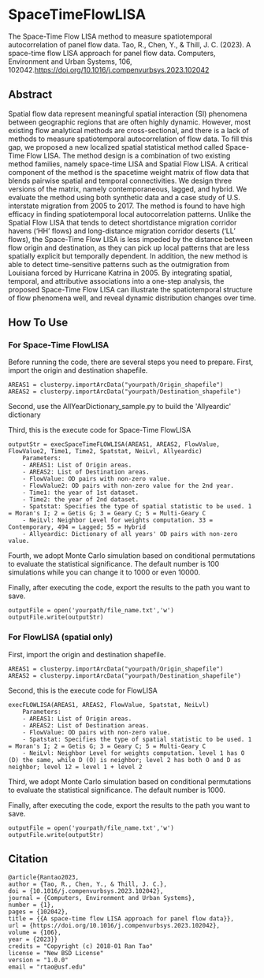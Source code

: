 # SpaceTimeFlowLISA
The Space-Time Flow LISA method to measure spatiotemporal autocorrelation of panel flow data.
Tao, R., Chen, Y., & Thill, J. C. (2023). A space-time flow LISA approach for panel flow data. Computers, Environment and Urban Systems, 106, 102042.https://doi.org/10.1016/j.compenvurbsys.2023.102042

## Abstract
Spatial flow data represent meaningful spatial interaction (SI) phenomena between geographic regions that are often highly dynamic. However, most existing flow analytical methods are cross-sectional, and there is a lack of methods to measure spatiotemporal autocorrelation of flow data. To fill this gap, we proposed a new localized spatial statistical method called Space-Time Flow LISA. The method design is a combination of two existing method families, namely space-time LISA and Spatial Flow LISA. A critical component of the method is the spacetime weight matrix of flow data that blends pairwise spatial and temporal connectivities. We design three versions of the matrix, namely contemporaneous, lagged, and hybrid. We evaluate the method using both synthetic data and a case study of U.S. interstate migration from 2005 to 2017. The method is found to have high efficacy in finding spatiotemporal local autocorrelation patterns. Unlike the Spatial Flow LISA that tends to detect shortdistance migration corridor havens (‘HH’ flows) and long-distance migration corridor deserts (‘LL’ flows), the Space-Time Flow LISA is less impeded by the distance between flow origin and destination, as they can pick up local patterns that are less spatially explicit but temporally dependent. In addition, the new method is able to detect time-sensitive patterns such as the outmigration from Louisiana forced by Hurricane Katrina in 2005. By integrating spatial, temporal, and attributive associations into a one-step analysis, the proposed Space-Time Flow LISA can illustrate the spatiotemporal structure of flow phenomena well, and reveal dynamic distribution changes over time.

## How To Use
### For Space-Time FlowLISA

Before running the code, there are several steps you need to prepare. 
First, import the origin and destination shapefile.

```
AREAS1 = clusterpy.importArcData("yourpath/Origin_shapefile")
AREAS2 = clusterpy.importArcData("yourpath/Destination_shapefile")
```

Second, use the AllYearDictionary_sample.py to build the 'Allyeardic' dictionary

Third, this is the execute code for Space-Time FlowLISA
```
outputStr = execSpaceTimeFLOWLISA(AREAS1, AREAS2, FlowValue, FlowValue2, Time1, Time2, Spatstat, NeiLvl, Allyeardic)
    Parameters:
    - AREAS1: List of Origin areas.
    - AREAS2: List of Destination areas.
    - FlowValue: OD pairs with non-zero value.
    - FlowValue2: OD pairs with non-zero value for the 2nd year.
    - Time1: the year of 1st dataset.
    - Time2: the year of 2nd dataset.
    - Spatstat: Specifies the type of spatial statistic to be used. 1 = Moran's I; 2 = Getis G; 3 = Geary C; 5 = Multi-Geary C
    - NeiLvl: Neighbor Level for weights computation. 33 = Contemporary, 494 = Lagged; 55 = Hybrid
    - Allyeardic: Dictionary of all years' OD pairs with non-zero value. 
```
Fourth, we adopt Monte Carlo simulation based on conditional permutations to evaluate the statistical significance. The default number is 100 simulations while you can change it to 1000 or even 10000.

Finally, after executing the code, export the results to the path you want to save.		

```
outputFile = open('yourpath/file_name.txt','w')
outputFile.write(outputStr)
```

### For FlowLISA (spatial only)
First, import the origin and destination shapefile.

```
AREAS1 = clusterpy.importArcData("yourpath/Origin_shapefile")
AREAS2 = clusterpy.importArcData("yourpath/Destination_shapefile")
```

Second, this is the execute code for FlowLISA
```
execFLOWLISA(AREAS1, AREAS2, FlowValue, Spatstat, NeiLvl)
    Parameters:
    - AREAS1: List of Origin areas.
    - AREAS2: List of Destination areas.
    - FlowValue: OD pairs with non-zero value.
    - Spatstat: Specifies the type of spatial statistic to be used. 1 = Moran's I; 2 = Getis G; 3 = Geary C; 5 = Multi-Geary C
    - NeiLvl: Neighbor Level for weights computation. level 1 has O (D) the same, while D (O) is neighbor; level 2 has both O and D as neighbor; level 12 = level 1 + level 2
```

Third, we adopt Monte Carlo simulation based on conditional permutations to evaluate the statistical significance. The default number is 1000.

Finally, after executing the code, export the results to the path you want to save.
```
outputFile = open('yourpath/file_name.txt','w')
outputFile.write(outputStr)
```

## Citation 
```
@article{Rantao2023,
author = {Tao, R., Chen, Y., & Thill, J. C.},
doi = {10.1016/j.compenvurbsys.2023.102042},
journal = {Computers, Environment and Urban Systems},
number = {1},
pages = {102042},
title = {{A space-time flow LISA approach for panel flow data}},
url = {https://doi.org/10.1016/j.compenvurbsys.2023.102042},
volume = {106},
year = {2023}}
credits = "Copyright (c) 2018-01 Ran Tao"
license = "New BSD License"
version = "1.0.0"
email = "rtao@usf.edu"
```
